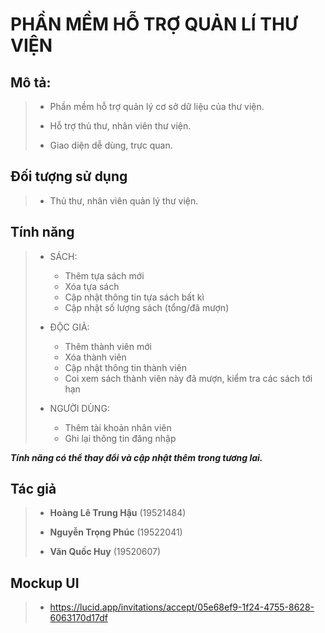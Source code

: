 # PHẦN MỀM HỖ TRỢ QUẢN LÍ THƯ VIỆN

## Mô tả: 

> - Phần mềm hỗ trợ quản lý cơ sở dữ liệu của thư viện.
>
> - Hỗ trợ thủ thư, nhân viên thư viện.
>
> - Giao diện dễ dùng, trực quan.

## Đối tượng sử dụng 

> - Thủ thư, nhân viên quản lý thư viện.

## Tính năng

> - SÁCH:
>	  + Thêm tựa sách mới
>	  + Xóa tựa sách
>	  + Cập nhật thông tin tựa sách bất kì
>	  + Cập nhật số lượng sách (tổng/đã mượn)
>
> - ĐỘC GIẢ:
>	  + Thêm thành viên mới
>	  + Xóa thành viên
>	  + Cập nhật thông tin thành viên
>	  + Coi xem sách thành viên này đã mượn, kiểm tra các sách tới hạn
>
> - NGƯỜI DÙNG:
>	  + Thêm tài khoản nhân viên
>	  + Ghi lại thông tin đăng nhập

***Tính năng có thể thay đổi và cập nhật thêm trong tương lai.***

## Tác giả

> - **Hoàng Lê Trung Hậu** (19521484)
>
> - **Nguyễn Trọng Phúc** (19522041)
>
> - **Văn Quốc Huy** (19520607)

## Mockup UI
>- https://lucid.app/invitations/accept/05e68ef9-1f24-4755-8628-6063170d17df
